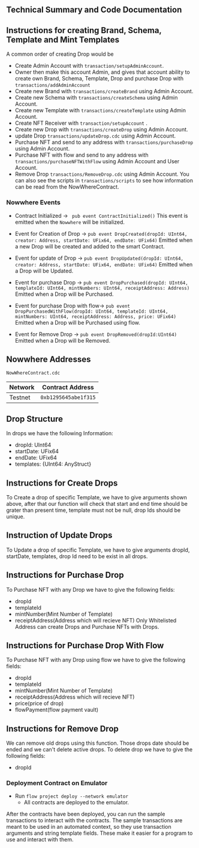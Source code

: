 ## Technical Summary and Code Documentation

## Instructions for creating Brand, Schema, Template and Mint Templates

A common order of creating Drop would be

- Create Admin Account with `transaction/setupAdminAccount`.
- Owner then make this account Admin, and gives that account ability to create own Brand, Schema, Template, Drop
  and purchase Drop with `transactions/addAdminAccount`
- Create new Brand with `transactions/createBrand` using Admin Account.
- Create new Schema with `transactions/createSchema` using Admin Account.
- Create new Template with `transactions/createTemplate` using Admin Account.
- Create NFT Receiver with `transaction/setupAccount` .
- Create new Drop with `transactions/createDrop` using Admin Account.
- update Drop `transactions/updateDrop.cdc` using Admin Account.
- Purchase NFT and send to any address with `transactions/purchaseDrop` using Admin Account.
- Purchase NFT with flow and send to any address with `transactions/purchaseNFTWithFlow` using Admin Account and User Account.
- Remove Drop `transactions/RemoveDrop.cdc` using Admin Account.
  You can also see the scripts in `transactions/scripts` to see how information
  can be read from the NowWhereContract.

### Nowwhere Events

- Contract Initialized ->
  ` pub event ContractInitialized()`
  This event is emitted when the `Nowwhere` will be initialized.

- Event for Creation of Drop ->
  `pub event DropCreated(dropId: UInt64, creator: Address, startDate: UFix64, endDate: UFix64)`
  Emitted when a new Drop will be created and added to the smart Contract.

- Event for update of Drop ->
  `pub event DropUpdated(dropId: UInt64, creator: Address, startDate: UFix64, endDate: UFix64)`
  Emitted when a Drop will be Updated.

- Event for purchase Drop ->
  `pub event DropPurchased(dropId: UInt64, templateId: UInt64, mintNumbers: UInt64, receiptAddress: Address)`
  Emitted when a Drop will be Purchased.

- Event for purchase Drop with flow->
  `pub event DropPurchasedWithFlow(dropId: UInt64, templateId: UInt64, mintNumbers: UInt64, receiptAddress: Address, price: UFix64)`
  Emitted when a Drop will be Purchased using flow.

- Event for Remove Drop ->
  `pub event DropRemoved(dropId:UInt64)`
  Emitted when a Drop will be Removed.

## Nowwhere Addresses

`NowWhereContract.cdc`

| Network | Contract Address     |
| ------- | -------------------- |
| Testnet | `0xb1295645abe1f315` |

## Drop Structure

In drops we have the following Information:

- dropId: UInt64
- startDate: UFix64
- endDate: UFix64
- templates: {UInt64: AnyStruct}

## Instructions for Create Drops

To Create a drop of specific Template, we have to give arguments shown above, after that our function will check that start and end time should be grater than present time, template must not be null, drop Ids should be unique.

## Instruction of Update Drops

To Update a drop of specific Template, we have to give arguments dropId, startDate, templates, drop Id need to be exist in all drops.

## Instructions for Purchase Drop

To Purchase NFT with any Drop we have to give the following fields:

- dropId
- templateId
- mintNumber(Mint Number of Template)
- receiptAddress(Address which will recieve NFT)
  Only Whitelisted Address can create Drops and Purchase NFTs with Drops.

## Instructions for Purchase Drop With Flow

To Purchase NFT with any Drop using flow we have to give the following fields:

- dropId
- templateId
- mintNumber(Mint Number of Template)
- receiptAddress(Address which will recieve NFT)
- price(price of drop)
- flowPayment(flow payment vault)

## Instructions for Remove Drop

We can remove old drops using this function. Those drops date should be ended and we can't delete active drops. To delete drop we have to give the following fields:

- dropId

### Deployment Contract on Emulator

- Run `flow project deploy --network emulator`
  - All contracts are deployed to the emulator.

After the contracts have been deployed, you can run the sample transactions
to interact with the contracts. The sample transactions are meant to be used
in an automated context, so they use transaction arguments and string template
fields. These make it easier for a program to use and interact with them.
